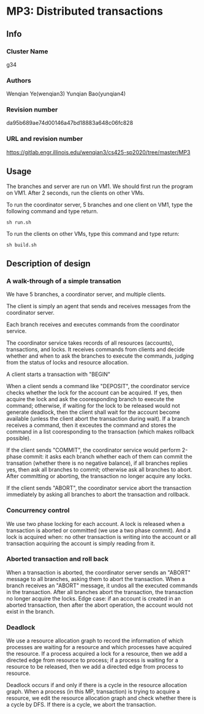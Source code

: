 # MP3: Distributed transactions

## Info

### Cluster Name

g34


### Authors

Wenqian Ye(wenqian3)
Yunqian Bao(yunqian4)

### Revision number

da95b689ae74d00146a47bd18883a648c06fc828

### URL and revision number
https://gitlab.engr.illinois.edu/wenqian3/cs425-sp2020/tree/master/MP3



## Usage

The branches and server are run on VM1. We should first run the program on VM1. After 2 seconds, run the clients on other VMs.

To run the coordinator server, 5 branches and one client on VM1, type the following command and type return.
```
sh run.sh
```
To run the clients on other VMs, type this command and type return:
```
sh build.sh
```



## Description of design


### A walk-through of a simple transation
We have 5 branches, a coordinator server, and multiple clients.

The client is simply an agent that sends and receives messages from the coordinator server.

Each branch receives and executes commands from the coordinator service. 

The coordinator service takes records of all resources (accounts), transactions, and locks. It receives commands from clients and decide whether and when to ask the branches to execute the commands, judging from the status of locks and resource allocation.

A client starts a transaction with "BEGIN"

When a client sends a command like "DEPOSIT", the coordinator service checks whether the lock for the account can be acquired. If yes, then acquire the lock and ask the cooresponding branch to execute the command; otherwise, if waiting for the lock to be released would not generate deadlock, then the client shall wait for the account become available (unless the client abort the transaction during wait). If a branch receives a command, then it exceutes the command and stores the command in a list cooresponding to the transaction (which makes rollback possible).

If the client sends "COMMIT", the coordinator service would perform 2-phase commit: it asks each branch whether each of them can commit the transation (whether there is no negative balance), if all branches replies yes, then ask all branches to commit; otherwise ask all branches to abort. After committing or aborting, the transaction no longer acquire any locks.

If the client sends "ABORT", the coordinator service abort the transaction immediately by asking all branches to abort the transaction and rollback.

### Concurrency control
We use two phase locking for each account. A lock is released when a transaction is aborted or committed (we use a two phase commit). And a lock is acquired when: no other transaction is writing into the account or all transaction acquiring the account is simply reading from it. 


### Aborted transaction and roll back
When a transaction is aborted, the coordinator server sends an "ABORT" message to all branches, asking them to abort the transaction. When a branch receives an "ABORT" message, it undos all the executed commands in the transaction. After all branches abort the transaction, the transaction no longer acquire the locks. Edge case: if an account is created in an aborted transaction, then after the abort operation, the account would not exist in the branch.


### Deadlock

We use a resource allocation graph to record the information of which processes are waiting for a resource and which processes have acquired the resource. If a process acquired a lock for a resource, then we add a directed edge from resource to process; if a process is waiting for a resource to be released, then we add a directed edge from process to resource. 

Deadlock occurs if and only if there is a cycle in the resource allocation graph. When a process (in this MP, transaction) is trying to acquire a resource, we edit the resource allocation graph and check whether there is a cycle by DFS. If there is a cycle, we abort the transaction.